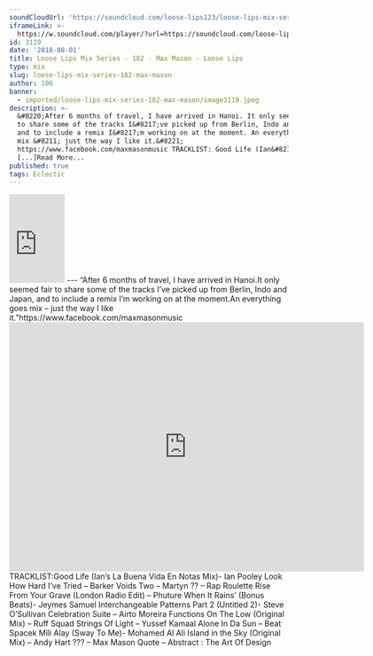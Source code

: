 ```yaml
---
soundCloudUrl: 'https://soundcloud.com/loose-lips123/loose-lips-mix-series-182-max-mason'
iframeLink: >-
  https://w.soundcloud.com/player/?url=https://soundcloud.com/loose-lips123/loose-lips-mix-series-182-max-mason&color=00aabb&auto_play=false&hide_related=false&show_comments=true&show_user=true&show_reposts=false
id: 3119
date: '2018-08-01'
title: Loose Lips Mix Series - 182 - Max Mason - Loose Lips
type: mix
slug: loose-lips-mix-series-182-max-mason
author: 100
banner:
  - imported/loose-lips-mix-series-182-max-mason/image3119.jpeg
description: >-
  &#8220;After 6 months of travel, I have arrived in Hanoi. It only seemed fair
  to share some of the tracks I&#8217;ve picked up from Berlin, Indo and Japan,
  and to include a remix I&#8217;m working on at the moment. An everything goes
  mix &#8211; just the way I like it.&#8221;
  https://www.facebook.com/maxmasonmusic TRACKLIST: Good Life (Ian&#8217;s
  [...]Read More...
published: true
tags: Eclectic
---
```

<iframe id="sc-widget" title="title" width="100" height="160" scrolling="no" frameborder="yes" allow="autoplay" src="https://w.soundcloud.com/player/?url=https://soundcloud.com/loose-lips123/loose-lips-mix-series-182-max-mason&amp;color=00aabb&amp;auto_play=false&amp;hide_related=false&amp;show_comments=true&amp;show_user=true&amp;show_reposts=false"></iframe>
---
“After 6 months of travel, I have arrived in Hanoi.It only seemed fair to share some of the tracks I’ve picked up from Berlin, Indo and Japan, and to include a remix I’m working on at the moment.An everything goes mix – just the way I like it.”https://www.facebook.com/maxmasonmusic  
<iframe loading="lazy" title="Max Mason" width="640" height="450" scrolling="no" frameborder="no" src="https://w.soundcloud.com/player/?visual=true&amp;url=https%3A%2F%2Fapi.soundcloud.com%2Fusers%2F11492249&amp;show_artwork=true&amp;maxwidth=640&amp;maxheight=960&amp;dnt=1"></iframe>TRACKLIST:Good Life (Ian’s La Buena Vida En Notas Mix)- Ian Pooley  
Look How Hard I’ve Tried – Barker  
Voids Two – Martyn  
?? – Rap Roulette  
Rise From Your Grave (London Radio Edit) – Phuture  
When It Rains’ (Bonus Beats)- Jeymes Samuel  
Interchangeable Patterns Part 2 (Untitled 2)- Steve O’Sullivan  
Celebration Suite – Airto Moreira  
Functions On The Low (Original Mix) – Ruff Squad  
Strings Of Light – Yussef Kamaal  
Alone In Da Sun – Beat Spacek  
Mili Alay (Sway To Me)- Mohamed Al Ali  
Island in the Sky (Original Mix) – Andy Hart  
??? – Max Mason  
Quote – Abstract : The Art Of Design